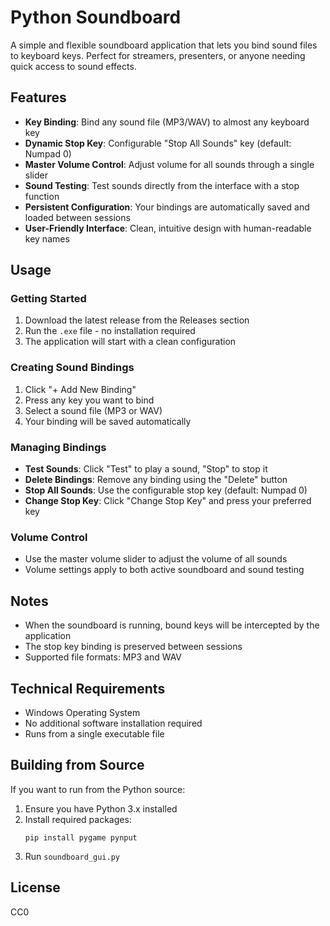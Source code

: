 # Python Soundboard

A simple and flexible soundboard application that lets you bind sound files to keyboard keys. Perfect for streamers, presenters, or anyone needing quick access to sound effects.

## Features

- **Key Binding**: Bind any sound file (MP3/WAV) to almost any keyboard key
- **Dynamic Stop Key**: Configurable "Stop All Sounds" key (default: Numpad 0)
- **Master Volume Control**: Adjust volume for all sounds through a single slider
- **Sound Testing**: Test sounds directly from the interface with a stop function
- **Persistent Configuration**: Your bindings are automatically saved and loaded between sessions
- **User-Friendly Interface**: Clean, intuitive design with human-readable key names

## Usage

### Getting Started
1. Download the latest release from the Releases section
2. Run the `.exe` file - no installation required
3. The application will start with a clean configuration

### Creating Sound Bindings
1. Click "+ Add New Binding"
2. Press any key you want to bind
3. Select a sound file (MP3 or WAV)
4. Your binding will be saved automatically

### Managing Bindings
- **Test Sounds**: Click "Test" to play a sound, "Stop" to stop it
- **Delete Bindings**: Remove any binding using the "Delete" button
- **Stop All Sounds**: Use the configurable stop key (default: Numpad 0)
- **Change Stop Key**: Click "Change Stop Key" and press your preferred key

### Volume Control
- Use the master volume slider to adjust the volume of all sounds
- Volume settings apply to both active soundboard and sound testing

## Notes
- When the soundboard is running, bound keys will be intercepted by the application
- The stop key binding is preserved between sessions
- Supported file formats: MP3 and WAV

## Technical Requirements
- Windows Operating System
- No additional software installation required
- Runs from a single executable file

## Building from Source
If you want to run from the Python source:
1. Ensure you have Python 3.x installed
2. Install required packages:
   ```
   pip install pygame pynput
   ```
3. Run `soundboard_gui.py`

## License
CC0
